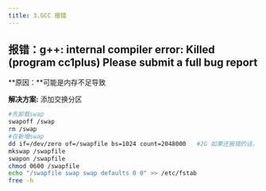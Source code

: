 ```yaml
---
title: 3.GCC 报错
---
```

## 报错：g++: internal compiler error: Killed (program cc1plus) Please submit a full bug report

**原因：**可能是内存不足导致

**解决方案:** 添加交换分区

```bash
#先卸载swap
swapoff /swap
rm /swap
#在新增swap
dd if=/dev/zero of=/swapfile bs=1024 count=2048000   #2G 如果还报错的话，需要分配更大swap
mkswap /swapfile
swapon /swapfile
chmod 0600 /swapfile
echo "/swapfile swap swap defaults 0 0" >> /etc/fstab
free -h
```

